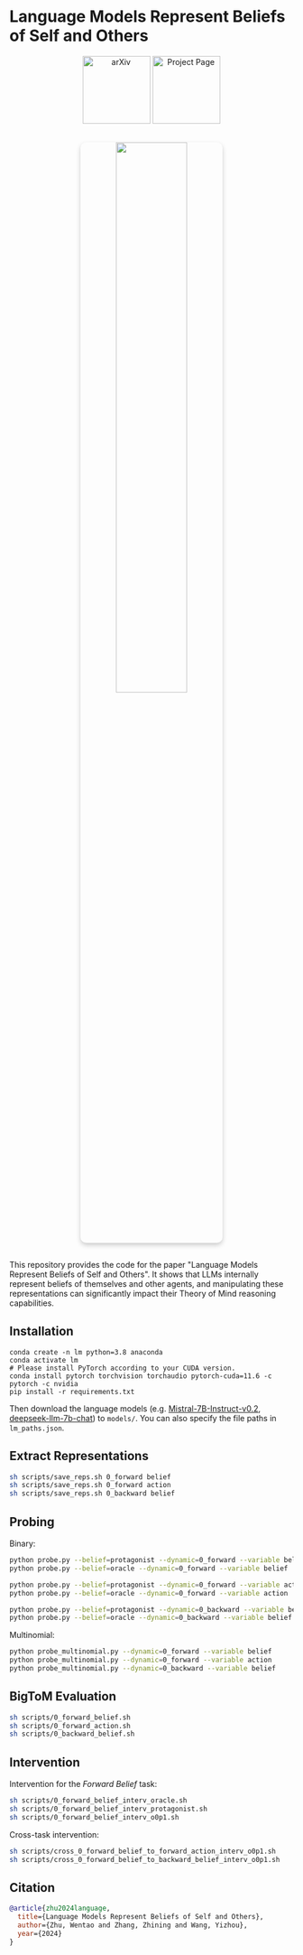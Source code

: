 # Language Models Represent Beliefs of Self and Others

<p align="center">
<a href="https://arxiv.org/pdf/2402.18496.pdf", target="_blank">
<img src="https://walter0807.github.io/RepBelief/assets/buttons_paper.png"alt="arXiv" style="width: 120px;"></a>
<a href="https://walter0807.github.io/RepBelief", target="_blank">
<img src="https://walter0807.github.io/RepBelief/assets/buttons_cursor.png" alt="Project Page" style="width: 120px;"></a>
</p>


<div style="margin: 30px auto; display: block; text-align: center;">
    <p align="center">
      <img src="https://walter0807.github.io/RepBelief/assets/teaser.jpg" 
           style="width: 50%; border-radius: 10px; box-shadow: 0 4px 8px rgba(0, 0, 0, 0.2); display: inline-block;">
    </p>
</div>


This repository provides the code for the paper "Language Models Represent Beliefs of Self and Others". It shows that LLMs internally represent beliefs of themselves and other agents, and manipulating these representations can significantly impact their Theory of Mind reasoning capabilities.


## Installation

```
conda create -n lm python=3.8 anaconda
conda activate lm
# Please install PyTorch according to your CUDA version.
conda install pytorch torchvision torchaudio pytorch-cuda=11.6 -c pytorch -c nvidia
pip install -r requirements.txt
```

Then download the language models (e.g. [Mistral-7B-Instruct-v0.2](https://huggingface.co/mistralai/Mistral-7B-Instruct-v0.2), [deepseek-llm-7b-chat](https://huggingface.co/deepseek-ai/deepseek-llm-7b-chat)) to `models/`. You can also specify the file paths in `lm_paths.json`.



## Extract Representations

```bash
sh scripts/save_reps.sh 0_forward belief
sh scripts/save_reps.sh 0_forward action
sh scripts/save_reps.sh 0_backward belief
```



## Probing

Binary:

```bash
python probe.py --belief=protagonist --dynamic=0_forward --variable belief 
python probe.py --belief=oracle --dynamic=0_forward --variable belief

python probe.py --belief=protagonist --dynamic=0_forward --variable action 
python probe.py --belief=oracle --dynamic=0_forward --variable action

python probe.py --belief=protagonist --dynamic=0_backward --variable belief 
python probe.py --belief=oracle --dynamic=0_backward --variable belief
```



Multinomial:

```bash
python probe_multinomial.py --dynamic=0_forward --variable belief
python probe_multinomial.py --dynamic=0_forward --variable action
python probe_multinomial.py --dynamic=0_backward --variable belief
```



## BigToM Evaluation

```bash
sh scripts/0_forward_belief.sh
sh scripts/0_forward_action.sh
sh scripts/0_backward_belief.sh
```



## Intervention

Intervention for the *Forward Belief* task:

```bash
sh scripts/0_forward_belief_interv_oracle.sh
sh scripts/0_forward_belief_interv_protagonist.sh
sh scripts/0_forward_belief_interv_o0p1.sh
```



Cross-task intervention:

```bash
sh scripts/cross_0_forward_belief_to_forward_action_interv_o0p1.sh
sh scripts/cross_0_forward_belief_to_backward_belief_interv_o0p1.sh
```



## Citation

```bibtex
@article{zhu2024language,
  title={Language Models Represent Beliefs of Self and Others},
  author={Zhu, Wentao and Zhang, Zhining and Wang, Yizhou},
  year={2024}
}
```
